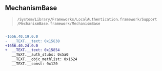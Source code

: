 ## MechanismBase

> `/System/Library/Frameworks/LocalAuthentication.framework/Support/MechanismBase.framework/MechanismBase`

```diff

-1656.40.19.0.0
-  __TEXT.__text: 0x15838
+1656.40.24.0.0
+  __TEXT.__text: 0x15854
   __TEXT.__auth_stubs: 0x5a0
   __TEXT.__objc_methlist: 0x1624
   __TEXT.__const: 0x120

```
